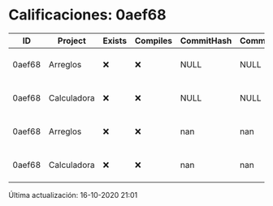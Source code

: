 # Calificaciones: 0aef68
|ID|Project|Exists|Compiles|CommitHash|CommitDate|CheckDate|Comments|
|-|-|-|-|-|-|-|-|
|0aef68|Arreglos|❌|❌|NULL|NULL|16-10-2020 21:01:01|No se encontró el archivo en PracticasComputacionI/Arreglos/Arreglos.cpp|
|0aef68|Calculadora|❌|❌|NULL|NULL|16-10-2020 21:00:53|No se encontró el archivo en PracticasComputacionI/Calculadora/Calculadora.cpp|
|0aef68|Arreglos|❌|❌|nan|nan|15-10-2020 21:23:13|No se encontró el archivo en PracticasComputacionI/Arreglos/Arreglos.cpp|
|0aef68|Calculadora|❌|❌|nan|nan|15-10-2020 21:23:12|No se encontró el archivo en PracticasComputacionI/Calculadora/Calculadora.cpp|

Última actualización: 16-10-2020 21:01